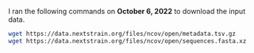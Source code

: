 I ran the following commands on **October 6, 2022** to download the input data.

```bash
wget https://data.nextstrain.org/files/ncov/open/metadata.tsv.gz
wget https://data.nextstrain.org/files/ncov/open/sequences.fasta.xz
```
